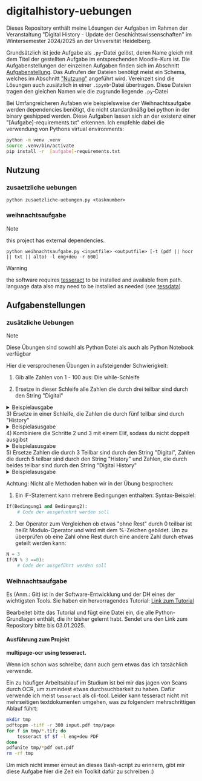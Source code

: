 # digitalhistory-uebungen

Dieses Repository enthält meine Lösungen der Aufgaben im Rahmen der
Veranstaltung "Digital History - Update der Geschichtswissenschaften" im
Wintersemester 2024/2025 an der Universität Heidelberg.

Grundsätzlich ist jede Aufgabe als `.py`-Datei gelöst, deren Name gleich mit dem
Titel der gestellten Aufgabe im entsprechenden Moodle-Kurs ist. Die
Aufgabenstellungen der einzelnen Aufgaben finden sich im Abschnitt
[Aufgabenstellung](#Aufgabenstellung). Das Aufrufen der Dateien benötigt meist
ein Schema, welches im Abschnitt ["Nutzung"](#Nutzung) angeführt wird.
Vereinzelt sind die Lösungen auch zusätzlich in einer `.ipynb`-Datei übertragen.
Diese Dateien tragen den gleichen Namen wie die zugrunde liegende `.py`-Datei

Bei Umfangreicheren Aufaben wie beispielsweise der Weihnachtsaufgabe werden
dependencies benötigt, die nicht standardmäßg bei python in der binary geshipped
werden. Diese Aufgaben lassen sich an der existenz einer "[Aufgabe]-requirements.txt"
erkennen. Ich empfehle dabei die verwendung von Pythons virtual environments:
```sh
python -m venv .venv
source .venv/bin/activate
pip install -r  [aufgabe]-requirements.txt
```

## Nutzung

### zusaetzliche uebungen
`python zusaetzliche-uebungen.py <tasknumber>`

### weihnachtsaufgabe
> [!NOTE]
> this project has external dependencies.

`python weihnachtsaufgabe.py <inputfile> <outputfile> [-t (pdf || hocr || txt || alto) -l eng+deu -r 600]`

> [!WARNING]  
> the software requires [tesseract](https://tesseract-ocr.github.io/) to be installed and available from path. 
> language data also may need to be installed as needed (see [tessdata](https://github.com/tesseract-ocr/tessdata))
## Aufgabenstellungen

### zusätzliche Uebungen
> [!NOTE] 
> Diese Übungen sind sowohl als Python Datei als auch als Python Notebook verfügbar

Hier die versprochenen Übungen in aufsteigender Schwierigkeit: 



1) Gib alle Zahlen von 1 - 100 aus: Die while-Schleife

2) Ersetze in dieser Schleife alle Zahlen die durch drei teilbar sind durch den String "Digital"
<details>
<summary> Beispielausgabe </summary>
<br>
1 
2
Digital
4
5
</details>
3) Ersetze in einer Schleife, die Zahlen die durch fünf teilbar sind durch "History"
<details>
<summary>Beispielasusgabe</summary>

1
2
3
4
History
6
7
8
9
History

</details>
4) Kombiniere die Schritte 2 und 3 mit einem Elif, sodass du nicht doppelt ausgibst 
<details>
<summary>Beispielasusgabe</summary>

1
2
Digital
4
History

</details>
5) Ersetze Zahlen die durch 3 Teilbar sind durch den String "Digital", Zahlen die durch 5 teilbar sind durch den String "History" und Zahlen, die durch beides teilbar sind durch den String "Digital History"
<details>
<summary>Beispielasusgabe</summary>

1
2
Digital
4
History
6
....
11
Digital
13
14
Digital History
16

</details>

Achtung: Nicht alle Methoden haben wir in der Übung besprochen:
1) Ein IF-Statement kann mehrere Bedingungen enthalten: 
Syntax-Beispiel:
```python
If(Bedingung1 and Bedingung2):
    # Code der ausgefuehrt werden soll
```

2) Der Operator zum Vergleichen ob etwas "ohne Rest" durch 0 teilbar ist heißt Modulo-Operator und wird mit dem %-Zeichen gebildet. Um zu überprüfen ob eine Zahl ohne Rest durch eine andere Zahl durch etwas geteilt werden kann:
```python
N = 3
If(N % 3 ==0):
    # Code der ausgeführt werden soll
```

### Weihnachtsaufgabe
Es (Anm.: Git) ist in der Software-Entwicklung und der DH eines der wichtigsten Tools.
Sie haben ein hervorragendes Tutorial: [Link zum Tutorial](https://docs.github.com/de/get-started/start-your-journey/hello-world)

Bearbeitet bitte das Tutorial und fügt eine Datei ein, die alle Python-Grundlagen enthält, die ihr bisher gelernt habt.
Sendet uns den Link zum Repository bitte bis 03.01.2025.

#### Ausführung zum Projekt
**multipage-ocr using tesseract.**

Wenn ich schon was schreibe, dann auch gern etwas das ich tatsächlich verwende.

Ein zu häufiger Arbeitsablauf im Studium ist bei mir das jagen von Scans durch
OCR, um zumindest etwas durchsuchbarkeit zu haben. Dafür verwende ich meist
`tesseract` als cli-tool. Leider kann tesseract nicht mit mehrseitigen
textdokumenten umgehen, was zu folgendem mehrschrittigen Ablauf führt:
```sh
mkdir tmp
pdftoppm -tiff -r 300 input.pdf tmp/page
for f in tmp/*.tif; do
    tesseract $f $f -l eng+deu PDF
done
pdfunite tmp/*pdf out.pdf
rm -rf tmp
```

Um mich nicht immer erneut an dieses Bash-script zu erinnern, gibt mir diese
Aufgabe hier die Zeit ein Toolkit dafür zu schreiben :)
